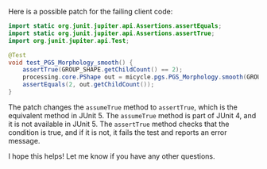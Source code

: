 Here is a possible patch for the failing client code:

```java
import static org.junit.jupiter.api.Assertions.assertEquals;
import static org.junit.jupiter.api.Assertions.assertTrue;
import org.junit.jupiter.api.Test;

@Test
void test_PGS_Morphology_smooth() {
    assertTrue(GROUP_SHAPE.getChildCount() == 2);
    processing.core.PShape out = micycle.pgs.PGS_Morphology.smooth(GROUP_SHAPE, 0.5);
    assertEquals(2, out.getChildCount());
}
```

The patch changes the `assumeTrue` method to `assertTrue`, which is the equivalent method in JUnit 5. The `assumeTrue` method is part of JUnit 4, and it is not available in JUnit 5. The `assertTrue` method checks that the condition is true, and if it is not, it fails the test and reports an error message.

I hope this helps! Let me know if you have any other questions.
